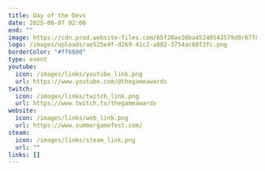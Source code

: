 ```yaml
---
title: Day of the Devs
date: 2025-06-07 02:00
end: ""
image: https://cdn.prod.website-files.com/65f20ae26ba45240543579d9/67f8a050a9b857f23b703251_day_of_devs-p-1600.webp
logo: /images/uploads/ae525e4f-d269-41c2-a882-3754ac88f2fc.png
borderColor: "#ff6600"
type: event
youtube:
  icon: /images/links/youtube_link.png
  url: https://www.youtube.com/@thegameawards
twitch:
  icon: /images/links/twitch_link.png
  url: https://www.twitch.tv/thegameawards
website:
  icon: /images/links/web_link.png
  url: https://www.summergamefest.com/
steam:
  icon: /images/links/steam_link.png
  url: ""
links: []
---
```

